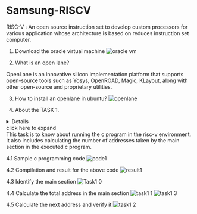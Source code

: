 # Samsung-RISCV
RISC-V : An open source instruction set to develop custom processors for various application whose architecture is based on reduces instruction set computer.



1. Download the oracle virtual machine
![oracle vm](https://github.com/user-attachments/assets/77a8078e-17a1-4963-ad09-db4d53168634)

2. What is an open lane?

OpenLane is an innovative silicon implementation platform that supports open-source tools such as Yosys, OpenROAD, Magic, KLayout, along with other open-source and proprietary utilities.

3. How to install an openlane in ubuntu?
![openlane](https://github.com/user-attachments/assets/ac73c6b9-df99-4e0d-9df4-765558947467)

4. About the TASK 1.
<details></details>
<summary>click here to expand</summary>
This task is to know about running the c program in the risc-v environment. It also includes calculating the number of addresses taken by the main section in the executed c program.

4.1 Sample c programming code
![code1](https://github.com/user-attachments/assets/dfa9c86b-c8cc-44a8-813d-87c26ea4fad8)

4.2 Compilation and result for the above code
![result1](https://github.com/user-attachments/assets/be17e23e-9d8e-4f7a-aac5-f5310dde8d84)

4.3 Identify the main section
![Task1 0](https://github.com/user-attachments/assets/305f0f40-4eee-4b66-9ea4-cc6d5cfe2386)

4.4 Calculate the total address in the main section
![task1 1](https://github.com/user-attachments/assets/e95c65ed-a21e-432a-8c2d-009e625ef3b8)
![task1 3](https://github.com/user-attachments/assets/e4a034c7-32cd-4406-af32-29bde1b463eb)

4.5 Calculate the next address and verify it
![task1 2](https://github.com/user-attachments/assets/e15e6044-1df3-4c17-bcef-6af9d00fd872)
